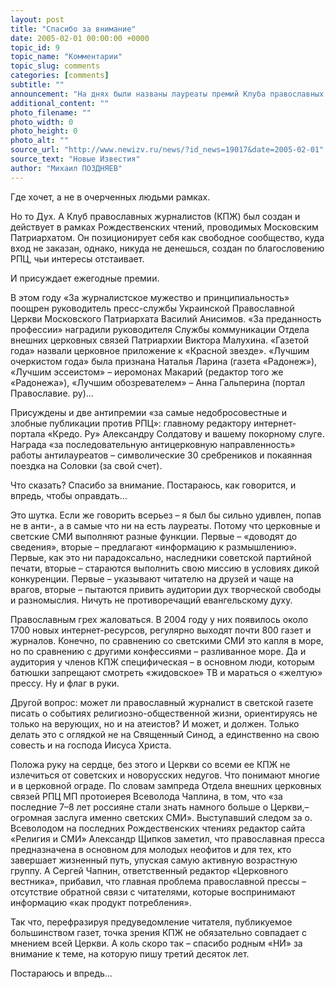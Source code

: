 ```yaml
---
layout: post
title: "Спасибо за внимание"
date: 2005-02-01 00:00:00 +0000
topic_id: 9
topic_name: "Комментарии"
topic_slug: comments
categories: [comments]
subtitle: ""
announcement: "На днях были названы лауреаты премий Клуба православных журналистов. Я до этого не знал не только, что у нас есть такой клуб, но и что у нас есть православная журналистика. Мне казалось, есть просто профессиональные и непрофессиональные журналисты. Сваливать их в одну кучу дело сомнительное. А что касается религиозных убеждений – это дело частное. Так записано и в Конституции РФ. И если какой-либо православный читатель догадается, что журналист, сочинивший ту или иную заметку, не обязательно про мощи или кадило, – православный, то случится это лишь потому, что Дух Божий «дышит, где хочет, и голос Его слышишь, а не знаешь, откуда приходит и куда уходит...» (Ин. 3:8)."
additional_content: ""
photo_filename: ""
photo_width: 0
photo_height: 0
photo_alt: ""
source_url: "http://www.newizv.ru/news/?id_news=19017&date=2005-02-01"
source_text: "Новые Известия"
author: "Михаил ПОЗДНЯЕВ"
---
```

Где хочет, а не в очерченных людьми рамках.

Но то Дух. А Клуб православных журналистов (КПЖ) был создан и действует в рамках Рождественских чтений, проводимых Московским Патриархатом. Он позиционирует себя как свободное сообщество, куда вход не заказан, однако, никуда не денешься, создан по благословению РПЦ, чьи интересы отстаивает.

И присуждает ежегодные премии.

В этом году «За журналистское мужество и принципиальность» поощрен руководитель пресс-службы Украинской Православной Церкви Московского Патриархата Василий Анисимов. «За преданность профессии» наградили руководителя Службы коммуникации Отдела внешних церковных связей Патриархии Виктора Малухина. «Газетой года» назвали церковное приложение к «Красной звезде». «Лучшим очеркистом года» была признана Наталья Ларина (газета «Радонеж»), «Лучшим эссеистом» – иеромонах Макарий (редактор того же «Радонежа»), «Лучшим обозревателем» – Анна Гальперина (портал Православие. ру)...

Присуждены и две антипремии «за самые недобросовестные и злобные публикации против РПЦ»: главному редактору интернет-портала «Кредо. Ру» Александру Солдатову и вашему покорному слуге. Награда «за последовательную антицерковную направленность» работы антилауреатов – символические 30 сребреников и покаянная поездка на Соловки (за свой счет).

Что сказать? Спасибо за внимание. Постараюсь, как говорится, и впредь, чтобы оправдать...

Это шутка. Если же говорить всерьез – я был бы сильно удивлен, попав не в анти-, а в самые что ни на есть лауреаты. Потому что церковные и светские СМИ выполняют разные функции. Первые – «доводят до сведения», вторые – предлагают «информацию к размышлению». Первые, как это ни парадоксально, наследники советской партийной печати, вторые – стараются выполнить свою миссию в условиях дикой конкуренции. Первые – указывают читателю на друзей и чаще на врагов, вторые – пытаются привить аудитории дух творческой свободы и разномыслия. Ничуть не противоречащий евангельскому духу.

Православным грех жаловаться. В 2004 году у них появилось около 1700 новых интернет-ресурсов, регулярно выходят почти 800 газет и журналов. Конечно, по сравнению со светскими СМИ это капля в море, но по сравнению с другими конфессиями – разливанное море. Да и аудитория у членов КПЖ специфическая – в основном люди, которым батюшки запрещают смотреть «жидовское» ТВ и мараться о «желтую» прессу. Ну и флаг в руки.

Другой вопрос: может ли православный журналист в светской газете писать о событиях религиозно-общественной жизни, ориентируясь не только на верующих, но и на атеистов? И может, и должен. Только делать это с оглядкой не на Священный Синод, а единственно на свою совесть и на господа Иисуса Христа.

Положа руку на сердце, без этого и Церкви со всеми ее КПЖ не излечиться от советских и новорусских недугов. Что понимают многие и в церковной ограде. По словам зампреда Отдела внешних церковных связей РПЦ МП протоиерея Всеволода Чаплина, в том, что «за последние 7–8 лет россияне стали знать намного больше о Церкви,– огромная заслуга именно светских СМИ». Выступавший следом за о. Всеволодом на последних Рождественских чтениях редактор сайта «Религия и СМИ» Александр Щипков заметил, что православная пресса предназначена в основном для молодых неофитов и для тех, кто завершает жизненный путь, упуская самую активную возрастную группу. А Сергей Чапнин, ответственный редактор «Церковного вестника», прибавил, что главная проблема православной прессы – отсутствие обратной связи с читателями, которые воспринимают информацию «как продукт потребления».

Так что, перефразируя предуведомление читателя, публикуемое большинством газет, точка зрения КПЖ не обязательно совпадает с мнением всей Церкви. А коль скоро так – спасибо родным «НИ» за внимание к теме, на которую пишу третий десяток лет.

Постараюсь и впредь...
